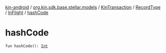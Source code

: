 [kin-android](../../../../index.md) / [org.kin.sdk.base.stellar.models](../../../index.md) / [KinTransaction](../../index.md) / [RecordType](../index.md) / [InFlight](index.md) / [hashCode](./hash-code.md)

# hashCode

`fun hashCode(): `[`Int`](https://kotlinlang.org/api/latest/jvm/stdlib/kotlin/-int/index.html)